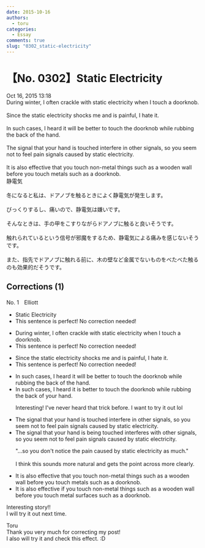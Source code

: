 ```yaml
---
date: 2015-10-16
authors:
  - toru
categories:
  - Essay
comments: true
slug: "0302_static-electricity"
---
```


# 【No. 0302】Static Electricity
<div class="date">Oct 16, 2015 13:18</div>
<div id="post"><div id="body_show_ori">
During winter, I often crackle with static electricity when I touch a doorknob.<br/><br/>Since the static electricity shocks me and is painful, I hate it.<br/><br/>In such cases, I heard it will be better to touch the doorknob while rubbing the back of the hand.<br/><br/>The signal that your hand is touched interfere in other signals, so you seem not to feel pain signals caused by static electricity.<br/><br/>It is also effective that you touch non-metal things such as a wooden wall before you touch metals such as a doorknob.
</div></div>

<!-- more -->

<div id="post_ja"><div id="body_show_mo">
静電気<br/><br/>冬になると私は、ドアノブを触るときによく静電気が発生します。<br/><br/>びっくりするし、痛いので、静電気は嫌いです。<br/><br/>そんなときは、手の甲をこすりながらドアノブに触ると良いそうです。<br/><br/>触れられているという信号が邪魔をするため、静電気による痛みを感じないそうです。<br/><br/>また、指先でドアノブに触れる前に、木の壁など金属でないものをべたべた触るのも効果的だそうです。
</div></div>

## Corrections (1)
<div id="block"><div class="first_name"> No. 1　<span class="just_name">Elliott</span></div><div id="block2">
<ul class="correction_field">
<li class="incorrect">Static Electricity</li>
<li class="corrected perfect">This sentence is perfect! No correction needed!</li>
</ul>
<ul class="correction_field">
<li class="incorrect">During winter, I often crackle with static electricity when I touch a doorknob.</li>
<li class="corrected perfect">This sentence is perfect! No correction needed!</li>
</ul>
<ul class="correction_field">
<li class="incorrect">Since the static electricity shocks me and is painful, I hate it.</li>
<li class="corrected perfect">This sentence is perfect! No correction needed!</li>
</ul>
<ul class="correction_field">
<li class="incorrect">In such cases, I heard it will be better to touch the doorknob while rubbing the back of the hand.</li>
<li class="corrected correct">
In such cases, I heard it <span class="f_red">is</span> better to touch the doorknob while rubbing the back of <span class="f_red">your</span> hand.
<p class="correction_comment">Interesting! I've never heard that trick before. I want to try it out lol</p>
</li>
</ul>
<ul class="correction_field">
<li class="incorrect">The signal that your hand is touched interfere in other signals, so you seem not to feel pain signals caused by static electricity.</li>
<li class="corrected correct">
The signal that your hand is <span class="f_red">being </span>touched interfere<span class="f_red">s</span> <span class="f_red">with </span>other signals, so you seem not to feel pain signals caused by static electricity.
<p class="correction_comment">"...so you don't notice the pain caused by static electricity as much."<br/><br/>I think this sounds more natural and gets the point across more clearly.</p>
</li>
</ul>
<ul class="correction_field">
<li class="incorrect">It is also effective that you touch non-metal things such as a wooden wall before you touch metals such as a doorknob.</li>
<li class="corrected correct">
It is also effective <span class="f_red">if</span> you touch non-metal things such as a wooden wall before you touch metal <span class="f_red">surfaces </span>such as a doorknob.
</li>
</ul>
<p class="comment_small">
 Interesting story!!
 <br/>
 I will try it out next time.
</p>

</div><div class="name"><span class="just_name">Toru</span><br>
Thank you very much for correcting my post!<br/>I also will try it and check this effect. :D
</div>
</div>
